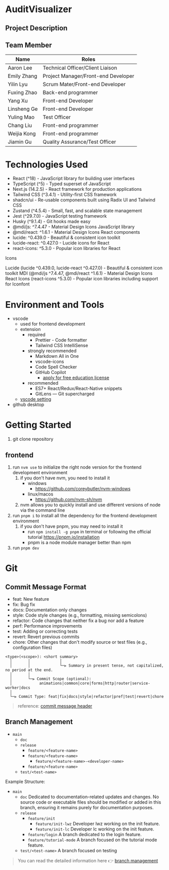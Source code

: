 # AuditVisualizer

## Project Description

## Team Member

| Name        | Roles                               |
| ----------- | ----------------------------------- |
| Aaron Lee   | Technical Officer/Client Liaison    |
| Emily Zhang | Project Manager/Front-end Developer |
| Yilin Lyu   | Scrum Mater/Front-end Developer     |
| Fuxing Zhao | Back-end programmer                 |
| Yang Xu     | Front-end Developer                 |
| Linsheng Ge | Front-end Developer                 |
| Yuling Mao  | Test Officer                        |
| Chang Liu   | Front-end programmer                |
| Weijia Kong | Front-end programmer                |
| Jiamin Gu   | Quality Assurance/Test Officer      |

# Technologies Used

- React (^18) - JavaScript library for building user interfaces
- TypeScript (^5) - Typed superset of JavaScript
- Next.js (14.2.5) - React framework for production applications
- Tailwind CSS (^3.4.1) - Utility-first CSS framework
- shadcn/ui - Re-usable components built using Radix UI and Tailwind CSS
- Zustand (^4.5.4) - Small, fast, and scalable state management
- Jest (^29.7.0) - JavaScript testing framework
- Husky (^9.1.4) - Git hooks made easy
- @mdi/js: ^7.4.47 - Material Design Icons JavaScript library
- @mdi/react: ^1.6.1 - Material Design Icons React components
- lucide: ^0.439.0 - Beautiful & consistent icon toolkit
- lucide-react: ^0.427.0 - Lucide icons for React
- react-icons: ^5.3.0 - Popular icon libraries for React

Icons

Lucide (lucide ^0.439.0, lucide-react ^0.427.0) - Beautiful & consistent icon toolkit
MDI (@mdi/js ^7.4.47, @mdi/react ^1.6.1) - Material Design Icons
React Icons (react-icons ^5.3.0) - Popular icon libraries including support for Iconfont

# Environment and Tools

- vscode
  - used for frontend development
  - extension
    - required
      - Prettier - Code formatter
      - Tailwind CSS IntelliSense
    - strongly recommended
      - Markdown All in One
      - vscode-icons
      - Code Spell Checker
      - GitHub Copilot
        - [apply for free education license](https://education.github.com/pack/offers)
    - recommended
      - ES7+ React/Redux/React-Native snippets
      - GitLens — Git supercharged
  - [vscode setting](./docs/VSCODE_SETTING.md)
- github desktop

# Getting Started

1. git clone repository

## frontend

1. run `nvm use` to initialize the right node version for the frontend development environment
   1. if you don't have nvm, you need to install it
      - windows
        - https://github.com/coreybutler/nvm-windows
      - linux/macos
        - https://github.com/nvm-sh/nvm
   2. nvm allows you to quickly install and use different versions of node via the command line
2. run `pnpm i` to install all the dependency for the frontend development environment
   1. if you don't have pnpm, you may need to install it
      - run `npm install -g pnpm` in terminal or following the official tutorial https://pnpm.io/installation
      - pnpm is a node module manager better than npm
3. run `pnpm dev`

# Git

## Commit Message Format

- feat: New feature
- fix: Bug fix
- docs: Documentation only changes
- style: Code style changes (e.g., formatting, missing semicolons)
- refactor: Code changes that neither fix a bug nor add a feature
- perf: Performance improvements
- test: Adding or correcting tests
- revert: Revert previous commits
- chore: Other changes that don't modify source or test files (e.g., configuration files)

```
<type>(<scope>): <short summary>
  │       │             │
  │       │             └─⫸ Summary in present tense, not capitalized, no period at the end.
  │       │
  │       └─⫸ Commit Scope (optional):
  │            animations|common|core|forms|http|router|service-worker|docs
  │
  └─⫸ Commit Type: feat|fix|docs|style|refactor|pref|test|revert|chore

```

> reference: [commit message header](https://github.com/angular/angular/blob/main/CONTRIBUTING.md#commit-message-header)

## Branch Management

- `main`
  - `doc`
  - `release`
    - `feature/<feature-name>`
    - `feature/<feature-name>`
      - `feature/<feature-name>-<developer-name>`
    - `feature/<feature-name>`
  - `test/<test-name>`

Example Structure:

- `main`
  - `doc` Dedicated to documentation-related updates and changes. No source code or executable files should be modified or added in this branch, ensuring it remains purely for documentation purposes.
  - `release`
    - `feature/init`
      - `feature/init-lwz` Developer lwz working on the init feature.
      - `feature/init-lc` Developer lc working on the init feature.
    - `feature/login` A branch dedicated to the login feature.
    - `feature/tutorial-mode` A branch focused on the tutorial mode feature.
  - `test/<test-name>` A branch focused on testing

> You can read the detailed information here 👉 [branch management](./docs/BRANCH_MANAGEMENT.md)
